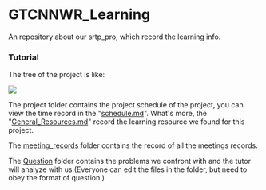 # GTCNNWR_Learning
An repository about our srtp_pro, which record the learning info.

### Tutorial
The tree of the project is like:

![](E:\LearningTask\SRTP\GTCNNWR_Learning\tree.jpg)

The project folder contains the project schedule of the project, you can view the time record in the "[schedule.md](schedule.md)". What's more, the "[General_Resources.md](General_Resources.md)" record the learning resource we found for this project.

The [meeting_records](meeting_records) folder contains the record of all the meetings records.

The [Question](Question) folder contains the problems we confront with and the tutor will analyze with us.(Everyone can edit the files in the folder, but need to obey the format of question.)
